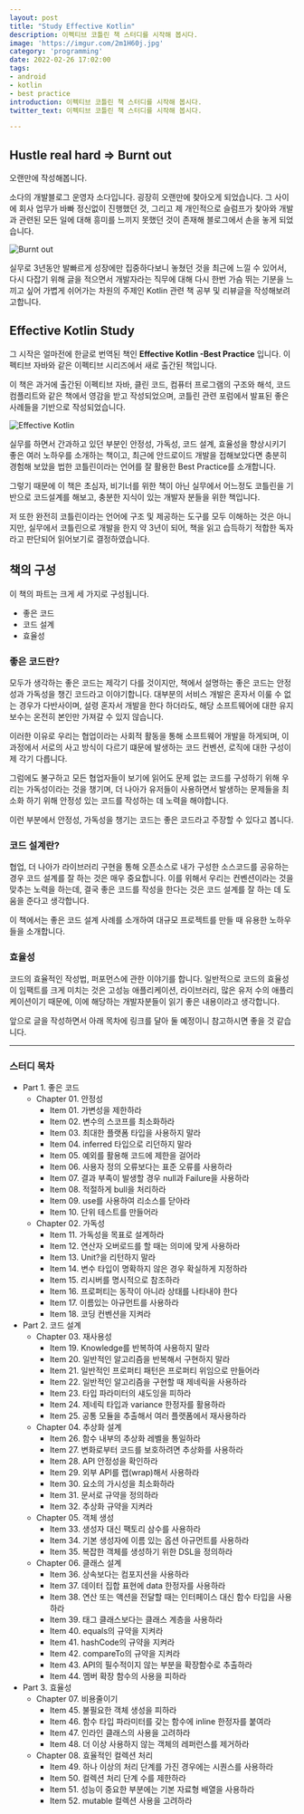 ```yaml
---
layout: post
title: "Study Effective Kotlin"
description: 이펙티브 코틀린 책 스터디를 시작해 봅시다.
image: 'https://imgur.com/2m1H60j.jpg'
category: 'programming'
date: 2022-02-26 17:02:00
tags:
- android
- kotlin
- best practice
introduction: 이펙티브 코틀린 책 스터디를 시작해 봅시다.
twitter_text: 이펙티브 코틀린 책 스터디를 시작해 봅시다.

---
```


## Hustle real hard => Burnt out

오랜만에 작성해봅니다.

소다의 개발블로그 운영자 소다입니다. 굉장히 오랜만에 찾아오게 되었습니다. 그 사이에 회사 업무가 바빠 정신없이 진행했던 것, 그리고 제 개인적으로 슬럼프가 찾아와 개발과 관련된 모든 일에 대해 흥미를 느끼지 못했던 것이 존재해 블로그에서 손을 놓게 되었습니다.

![Burnt out](https://imgur.com/XhljFGR.jpg)

실무로 3년동안 발빠르게 성장에만 집중하다보니 놓쳤던 것을 최근에 느낄 수 있어서, 다시 다잡기 위해 글을 적으면서 개발자라는 직무에 대해 다시 한번 가슴 뛰는 기분을 느끼고 싶어 가볍게 쉬어가는 차원의 주제인 Kotlin 관련 책 공부 및 리뷰글을 작성해보려고합니다.



## Effective Kotlin Study

그 시작은 얼마전에 한글로 번역된 책인 **Effective Kotlin -Best Practice** 입니다. 이펙티브 자바와 같은 이펙티브 시리즈에서 새로 출간된 책입니다.



이 책은 과거에 출간된 이펙티브 자바, 클린 코드, 컴퓨터 프로그램의 구조와 해석, 코드 컴플리트와 같은 책에서 영감을 받고 작성되었으며, 코틀린 관련 포럼에서 발표된 좋은 사례들을 기반으로 작성되었습니다.



![Effective Kotlin](https://imgur.com/WmgOVNe.jpg)



실무를 하면서 간과하고 있던 부분인 안정성, 가독성, 코드 설계, 효율성을 향상시키기 좋은 여러 노하우를 소개하는 책이고, 최근에 안드로이드 개발을 접해보았다면 충분히 경험해 보았을 법한 코틀린이라는 언어를 잘 활용한 Best Practice를 소개합니다.

그렇기 때문에 이 책은 초심자, 비기너를 위한 책이 아닌 실무에서 어느정도 코틀린을 기반으로 코드설계를 해보고, 충분한 지식이 있는 개발자 분들을 위한 책입니다.

저 또한 완전히 코틀린이라는 언어에 구조 및 제공하는 도구를 모두 이해하는 것은 아니지만, 실무에서 코틀린으로 개발을 한지 약 3년이 되어, 책을 읽고 습득하기 적합한 독자라고 판단되어 읽어보기로 결정하였습니다.



## 책의 구성

이 책의 파트는 크게 세 가지로 구성됩니다.

- 좋은 코드
- 코드 설계
- 효율성



### 좋은 코드란?

모두가 생각하는 좋은 코드는 제각기 다를 것이지만, 책에서 설명하는 좋은 코드는 안정성과 가독성을 챙긴 코드라고 이야기합니다. 대부분의 서비스 개발은 혼자서 이룰 수 없는 경우가 다반사이며, 설령 혼자서 개발을 한다 하더라도, 해당 소프트웨어에 대한 유지보수는 온전히 본인만 가져갈 수 있지 않습니다. 

이러한 이유로 우리는 협업이라는 사회적 활동을 통해 소프트웨어 개발을 하게되며, 이 과정에서 서로의 사고 방식이 다르기 떄문에 발생하는 코드 컨벤션, 로직에 대한 구성이 제 각기 다릅니다.

그럼에도 불구하고 모든 협업자들이 보기에 읽어도 문제 없는 코드를 구성하기 위해 우리는 가독성이라는 것을 챙기며, 더 나아가 유저들이 사용하면서 발생하는 문제들을 최소화 하기 위해 안정성 있는 코드를 작성하는 데 노력을 해야합니다.

이런 부분에서 안정성, 가독성을 챙기는 코드는 좋은 코드라고 주장할 수 있다고 봅니다.



### 코드 설계란?

협업, 더 나아가 라이브러리 구현을 통해 오픈소스로 내가 구성한 소스코드를 공유하는 경우 코드 설계를 잘 하는 것은 매우 중요합니다. 이를 위해서 우리는 컨벤션이라는 것을 맞추는 노력을 하는데, 결국 좋은 코드를 작성을 한다는 것은 코드 설계를 잘 하는 데 도움을 준다고 생각합니다.

이 책에서는 좋은 코드 설계 사례를 소개하여 대규모 프로젝트를 만들 때 유용한 노하우들을 소개합니다.



### 효율성

코드의 효율적인 작성법, 퍼포먼스에 관한 이야기를 합니다. 일반적으로 코드의 효율성이 임팩트를 크게 미치는 것은 고성능 애플리케이션, 라이브러리, 많은 유저 수의 애플리케이션이기 때문에, 이에 해당하는 개발자분들이 읽기 좋은 내용이라고 생각합니다.



앞으로 글을 작성하면서 아래 목차에 링크를 달아 둘 예정이니 참고하시면 좋을 것 같습니다.



---

### 스터디 목차

- Part 1. 좋은 코드
  - Chapter 01. 안정성
    - Item 01. 가변성을 제한하라
    - Item 02. 변수의 스코프를 최소화하라
    - Item 03. 최대한 플랫폼 타입을 사용하지 말라
    - Item 04. inferred 타입으로 리던하지 말라
    - Item 05. 예외를 활용해 코드에 제한을 걸어라
    - Item 06. 사용자 정의 오류보다는 표준 오류를 사용하라
    - Item 07. 결과 부족이 발생할 경우 null과 Failure을 사용하라
    - Item 08. 적절하게 bull을 처리하라
    - Item 09. use를 사용하여 리소스를 닫아라
    - Item 10. 단위 테스트를 만들어라
  - Chapter 02. 가독성
    - Item 11. 가독성을 목표로 설계하라
    - Item 12. 연산자 오버로드를 할 때는 의미에 맞게 사용하라
    - Item 13. Unit?을 리턴하지 말라
    - Item 14. 변수 타입이 명확하지 않은 경우 확실하게 지정하라
    - Item 15. 리시버를 명시적으로 참조하라
    - Item 16. 프로퍼티는 동작이 아니라 상태를 나타내야 한다
    - Item 17. 이름있는 아규먼트를 사용하라
    - Item 18. 코딩 컨벤션을 지켜라
- Part 2. 코드 설계
  - Chapter 03. 재사용성
    - Item 19. Knowledge를 반복하여 사용하지 말라
    - Item 20. 일반적인 알고리즘을 반복해서 구현하지 말라
    - Item 21. 일반적인 프로퍼티 패턴은 프로퍼티 위임으로 만들어라
    - Item 22. 일반적인 알고리즘을 구현할 때 제네릭을 사용하라
    - Item 23. 타입 파라미터의 섀도잉을 피하라
    - Item 24. 제네릭 타입과 variance 한정자를 활용하라
    - Item 25. 공통 모듈을 추출해서 여러 플랫폼에서 재사용하라
  - Chapter 04. 추상화 설계
    - Item 26. 함수 내부의 추상화 레벨을 통일하라
    - Item 27. 변화로부터 코드를 보호하려면 추상화를 사용하라
    - Item 28. API 안정성을 확인하라
    - Item 29. 외부 API를 랩(wrap)해서 사용하라
    - Item 30. 요소의 가시성을 최소화하라
    - Item 31. 문서로 규약을 정의하라
    - Item 32. 추상화 규약을 지켜라
  - Chapter 05. 객체 생성
    - Item 33. 생성자 대신 팩토리 삼수를 사용하라
    - Item 34. 기본 생성자에 이름 있는 옵션 아규먼트를 사용하라
    - Item 35. 복잡한 객체를 생성하기 위한 DSL을 정의하라
  - Chapter 06. 클래스 설계
    - Item 36. 상속보다는 컴포지션을 사용하라
    - Item 37. 데이터 집합 표현에 data 한정자를 사용하라
    - Item 38. 연산 또는 액션을 전달할 때는 인터페이스 대신 함수 타입을 사용하라
    - Item 39. 태그 클래스보다는 클래스 계층을 사용하라
    - Item 40. equals의 규약을 지켜라
    - Item 41. hashCode의 규약을 지켜라
    - Item 42. compareTo의 규약을 지켜라
    - Item 43. API의 필수적이지 않는 부분을 확장함수로 추출하라
    - Item 44. 멤버 확장 함수의 사용을 피하라
- Part 3. 효율성
  - Chapter 07. 비용줄이기
    - Item 45. 불필요한 객체 생성을 피하라
    - Item 46. 함수 타입 파라미터를 갖는 함수에 inline 한정자를 붙여라
    - Item 47. 인라인 클래스의 사용을 고려하라
    - Item 48. 더 이상 사용하지 않는 객체의 레퍼런스를 제거하라
  - Chapter 08. 효율적인 컬렉션 처리
    - Item 49. 하나 이상의 처리 단계를 가진 경우에는 시퀀스를 사용하라
    - Item 50. 컬렉션 처리 단계 수를 제한하라
    - Item 51. 성능이 중요한 부분에는 기본 자료형 배열을 사용하라
    - Item 52. mutable 컬렉션 사용을 고려하라

